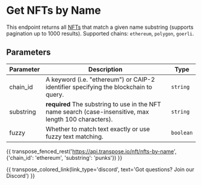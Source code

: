 # Get NFTs by Name

This endpoint returns all [NFTs](../models/nft_model.md) that match a given name substring (supports pagination up to 1000 results). Supported chains: `ethereum`, `polygon`, `goerli`.

## Parameters
| Parameter     | Description                                                                          | Type     | 
|---------------|--------------------------------------------------------------------------------------|----------|
| chain_id      | A keyword (i.e. "ethereum") or CAIP-2 identifier specifying the blockchain to query. | `string` | 
| substring | **required** The substring to use in the NFT name search (case-insensitive, max length 100 characters).   | `string` | 
| fuzzy | Whether to match text exactly or use fuzzy text matching.   | `boolean` | 

{{ transpose_fenced_rest('https://api.transpose.io/nft/nfts-by-name', {'chain_id': 'ethereum', 'substring': 'punks'}) }}

{{ transpose_colored_link(link_type='discord', text='Got questions?  Join our Discord') }}
